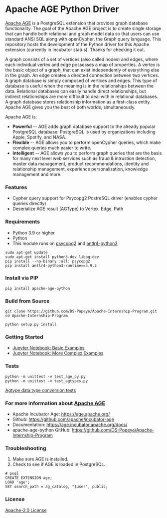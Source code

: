 # Apache AGE Python Driver

[Apache AGE](https://age.apache.org/) is a PostgreSQL extension that provides graph database functionality. The goal of the Apache AGE project is to create single storage that can handle both relational and graph model data so that users can use standard ANSI SQL along with openCypher, the Graph query language. This repository hosts the development of the Python driver for this Apache extension (currently in Incubator status). Thanks for checking it out.

A graph consists of a set of vertices (also called nodes) and edges, where each individual vertex and edge possesses a map of properties. A vertex is the basic object of a graph, that can exist independently of everything else in the graph. An edge creates a directed connection between two vertices. A graph database is simply composed of vertices and edges. This type of database is useful when the meaning is in the relationships between the data. Relational databases can easily handle direct relationships, but indirect relationships are more difficult to deal with in relational databases. A graph database stores relationship information as a first-class entity. Apache AGE gives you the best of both worlds, simultaneously.

Apache AGE is:

- **Powerful** -- AGE adds graph database support to the already popular PostgreSQL database: PostgreSQL is used by organizations including Apple, Spotify, and NASA.
- **Flexible** -- AGE allows you to perform openCypher queries, which make complex queries much easier to write.
- **Intelligent** -- AGE allows you to perform graph queries that are the basis for many next level web services such as fraud & intrustion detection, master data management, product recommendations, identity and relationship management, experience personalization, knowledge management and more.

### Features

- Cypher query support for Psycopg2 PostreSQL driver (enables cypher queries directly)
- Deserialize AGE result (AGType) to Vertex, Edge, Path

### Requirements

- Python 3.9 or higher
- Python
- This module runs on [psycopg2](https://www.psycopg.org/) and [antlr4-python3](https://pypi.org/project/antlr4-python3-runtime/)

```
sudo apt-get update
sudo apt-get install python3-dev libpq-dev
pip install --no-binary :all: psycopg2
pip install antlr4-python3-runtime==4.9.2
```

### Install via PIP

```
pip install apache-age-python
```

### Build from Source

```
git clone https://github.com/DS-Popeye/Apache-Internship-Program.git
cd Apache-Internship-Program

python setup.py install
```

### Getting Started

- [Jupyter Notebook: Basic Examples](samples/apache-age-basic.ipynb)
- [Jupyter Notebook: More Complex Examples](samples/apache-age-note.ipynb)

### Tests

```
python -m unittest -v test_age_py.py
python -m unittest -v test_agtypes.py
```

[Agtype data type conversion tests](samples/apache-age-agtypes.ipynb)

### For more information about [Apache AGE](https://age.apache.org/)

- Apache Incubator Age: https://age.apache.org/
- Github: https://github.com/apache/incubator-age
- Documentation: https://age.incubator.apache.org/docs/
- apache-age-python GitHub: https://github.com/DS-Popeye/Apache-Internship-Program

### Troubleshooting

1. Make sure AGE is installed.
2. Check to see if AGE is loaded in PostgreSQL.

```
# psql
CREATE EXTENSION age;
LOAD 'age';
SET search_path = ag_catalog, "$user", public;
```

### License

[Apache-2.0 License](https://www.apache.org/licenses/LICENSE-2.0)
